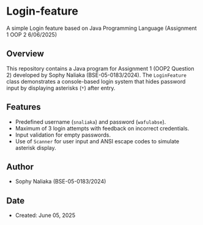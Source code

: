 # Login-feature
A simple Login feature based on Java Programming Language (Assignment  1 OOP 2 6/06/2025)


## Overview
This repository contains a Java program for Assignment 1 (OOP2 Question 2) developed by Sophy Naliaka (BSE-05-0183/2024). The `LoginFeature` class demonstrates a console-based login system that hides password input by displaying asterisks (`*`) after entry.

## Features
- Predefined username (`snaliaka`) and password (`wafulabse`).
- Maximum of 3 login attempts with feedback on incorrect credentials.
- Input validation for empty passwords.
- Use of `Scanner` for user input and ANSI escape codes to simulate asterisk display.

## Author
- Sophy Naliaka (BSE-05-0183/2024)

## Date
- Created: June 05, 2025
